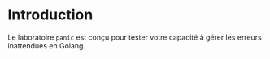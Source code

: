 # Introduction

Le laboratoire `panic` est conçu pour tester votre capacité à gérer les erreurs inattendues en Golang.
